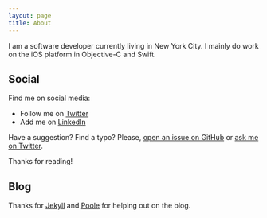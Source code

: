 ```yaml
---
layout: page
title: About
---
```


<!-- <p class="message">
  Hey there! This page is included as an example. Feel free to customize it for your own use upon downloading. Carry on!
</p> -->

I am a software developer currently living in New York City. I mainly do work on the iOS platform in Objective-C and Swift.

## Social

Find me on social media:

* Follow me on [Twitter](https://twitter.com/jPaolantonio)
* Add me on [LinkedIn](https://www.linkedin.com/in/jamespaolantonio)

Have a suggestion? Find a typo? Please, [open an issue on GitHub](https://github.com/jPaolantonio/jpaolantonio.github.io/issues/new) or [ask me on Twitter](https://twitter.com/jPaolantonio).

Thanks for reading!

## Blog

Thanks for [Jekyll](http://jekyllrb.com) and [Poole](https://github.com/poole/hyde) for helping out on the blog.
